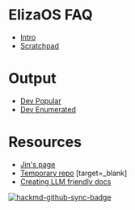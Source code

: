 ElizaOS FAQ
===

- [Intro](/-GOUqb5EQAqYWvltIDbT9A)
- [Scratchpad](/w3oeUhTSTxGDxD8-eol6yw)


Output
===
- [Dev Popular](/aT9ZRaCKR8maZGJxfKNCJw)
- [Dev Enumerated](/5IAKi8kBRbmbwuTCJ1_fSA)

Resources
===
- [Jin's page](https://hackmd.io/@XR/elizaos-rpgf)
- [Temporary repo](https://github.com/bealers/eliza-faq) [target=_blank]
- [Creating LLM friendly docs](https://docs.kapa.ai/blog/optimizing-technical-documentation-for-llms)

[![hackmd-github-sync-badge](https://hackmd.io/5Na4Oa9XSK-KLQ3bwFU6YA/badge)](https://hackmd.io/5Na4Oa9XSK-KLQ3bwFU6YA)
